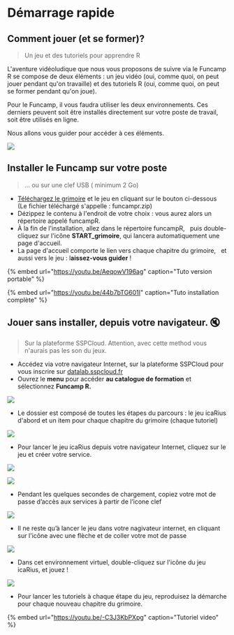 # Démarrage rapide

## Comment jouer \(et se former\)? 

> Un jeu et des tutoriels pour apprendre R

L'aventure vidéoludique que nous vous proposons de suivre via le Funcamp R se compose de deux éléments : un jeu vidéo \(oui, comme quoi, on peut jouer pendant qu'on travaille\) et des tutoriels R \(oui, comme quoi, on peut se former pendant qu'on joue\).

Pour le Funcamp, il vous faudra utiliser les deux environnements. Ces derniers peuvent soit être installés directement sur votre poste de travail, soit être utilisés en ligne.

Nous allons vous guider pour accéder à ces éléments.

![](.gitbook/assets/image%20%2824%29.png)

## Installer le Funcamp sur votre poste

> ... ou sur une clef USB \( minimum 2 Go\)

* [Téléchargez le grimoire](https://minio.lab.sspcloud.fr/funcampr/funcampr.zip) et le jeu en cliquant sur le bouton ci-dessous    \(Le fichier téléchargé s'appelle : funcampr.zip\)
* Dézippez le contenu à l'endroit de votre choix : vous aurez alors un répertoire appelé funcampR. 
* À la fin de l'installation, allez dans le répertoire funcampR,    puis double-cliquez sur l'icône **START\_grimoire**, qui lancera automatiquement une page d'accueil. 
* La page d'accueil comporte le lien vers chaque chapitre du grimoire,    et aussi vers le jeu : l**aissez-vous guider** ! 

{% embed url="https://youtu.be/AeqowV196ag" caption="Tuto version portable" %}

{% embed url="https://youtu.be/44b7bTG601I" caption="Tuto installation complète" %}





## Jouer sans installer, depuis votre navigateur. 🔇

> Sur la plateforme SSPCloud. Attention, avec cette method vous n'aurais pas les son du jeux.

* Accédez via votre navigateur Internet, sur la plateforme SSPCloud pour vous inscrire sur [datalab.sspcloud.fr](https://onyxia.lab.sspcloud.fr)
* Ouvrez le **menu** pour accéder **au catalogue de formation** et sélectionnez **Funcamp R.**

![](.gitbook/assets/image%20%2821%29.png)

* Le dossier est composé de toutes les étapes du parcours : le jeu icaRius d'abord et un item pour chaque chapitre du grimoire \(chaque tutoriel\)

![](.gitbook/assets/image%20%2820%29.png)

* Pour lancer le jeu icaRius depuis votre navigateur Internet, cliquez sur le jeu et créer votre service.

![](.gitbook/assets/image%20%2825%29.png)

![](.gitbook/assets/image%20%2823%29.png)

* Pendant les quelques secondes de chargement, copiez votre mot de passe d’accès aux services à partir de l’icone clef

![](.gitbook/assets/image%20%2819%29.png)



* Il ne reste qu’à lancer le jeu dans votre nagivateur internet, en cliquant sur l'icône avec une flèche et de coller votre mot de passe

![](.gitbook/assets/image%20%2818%29.png)

* Dans cet environnement virtuel, double-cliquez sur l'icône du jeu icaRius, et jouez !

![](.gitbook/assets/image%20%2817%29.png)

* Pour lancer les tutoriels à chaque étape du jeu, reproduisez la démarche pour chaque nouveau chapitre du grimoire.

{% embed url="https://youtu.be/-C3J3KbPXpg" caption="Tutoriel video" %}





